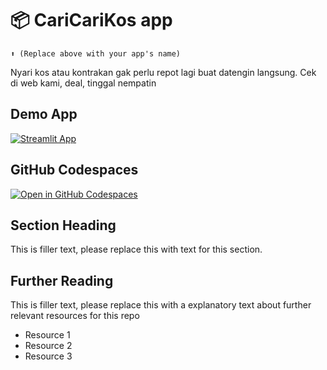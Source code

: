 # 📦 CariCariKos app 
```
⬆️ (Replace above with your app's name)
```

Nyari kos atau kontrakan gak perlu repot lagi buat datengin langsung. Cek di web kami, deal, tinggal nempatin

## Demo App

[![Streamlit App](https://static.streamlit.io/badges/streamlit_badge_black_white.svg)](https://app-starter-kit.streamlit.app/)

## GitHub Codespaces

[![Open in GitHub Codespaces](https://github.com/codespaces/badge.svg)](https://codespaces.new/streamlit/app-starter-kit?quickstart=1)

## Section Heading

This is filler text, please replace this with text for this section.

## Further Reading

This is filler text, please replace this with a explanatory text about further relevant resources for this repo
- Resource 1
- Resource 2
- Resource 3
